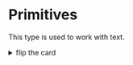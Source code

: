 # Primitives

This type is used to work with text.

<details>
<summary>flip the card</summary>
<br>

## `"string"`

```js
'use strict';

let input = null;
while (input === null) {
	input = prompt('enter some text');
}

console.log(input);
console.log(typeof input);
```

</details>
